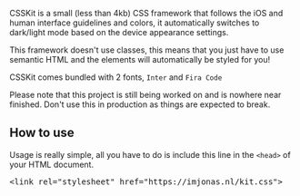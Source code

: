 <p>
    CSSKit is a small (less than 4kb) CSS framework that follows the iOS and human interface guidelines and colors, it
    automatically switches to dark/light mode based on the device appearance settings.
  </p>

  <p>
    This framework doesn't use classes, this means that you just have to use semantic HTML and the elements will
    automatically be styled for you!
  </p>

  <p>
    CSSKit comes bundled with 2 fonts, <code>Inter</code> and <code>Fira Code</code>
  </p>
  <p>
    Please note that this project is still being worked on and is nowhere near finished. Don't use this in production as
    things are expected to
    break.
  </p>

  <h2>How to use</h2>
  <p>
    Usage is really simple, all you have to do is include this line in the <code>&lt;head&gt;</code> of your HTML
    document.

  <pre>&lt;link rel="stylesheet" href="https://imjonas.nl/kit.css"&gt;</pre>

  </p>
